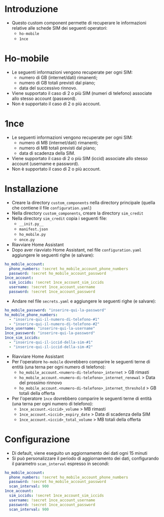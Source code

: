 # Introduzione
- Questo custom component permette di recuperare le informazioni relative alle schede SIM dei seguenti operatori: 
  - <code>ho-mobile</code>
  - <code>1nce</code>

# Ho-mobile
- Le seguenti informazioni vengono recuperate per ogni SIM: 
  - numero di GB (internet/dati) rimanenti; 
  - numero di GB totali previsti dal piano;
  - data del successivo rinnovo.
- Viene supportato il caso di 2 o più SIM (numeri di telefono) associate allo stesso account (password).
- Non è supportato il caso di 2 o più account.

# 1nce
- Le seguenti informazioni vengono recuperate per ogni SIM: 
  - numero di MB (internet/dati) rimanenti; 
  - numero di MB totali previsti dal piano;
  - data di scadenza della SIM.
- Viene supportato il caso di 2 o più SIM (iccid) associate allo stesso account (username e password).
- Non è supportato il caso di 2 o più account.

# Installazione
- Creare la directory <code>custom_components</code> nella directory principale (quella che contiene il file <code>configuration.yaml</code>)
- Nella directory <code>custom_components</code>, creare la directory <code>sim_credit</code>
- Nella directory <code>sim_credit</code> copia i seguenti file:
  - <code>\_\_init.py\_\_</code>
  - <code>manifest.json</code>
  - <code>ho_mobile.py</code>
  - <code>once.py</code>
- Riavviare Home Assistant
- Dopo aver riavviato Home Assistant, nel file <code>configuration.yaml</code> aggiungere le seguenti righe (e salvare):

```yaml
ho_mobile_account:
  phone_numbers: !secret ho_mobile_account_phone_numbers
  password: !secret ho_mobile_account_password
1nce_account:
  sim_iccids: !secret 1nce_account_sim_iccids
  username: !secret 1nce_account_username
  password: !secret 1nce_account_password
```

- Andare nel file <code>secrets.yaml</code> e aggiungere le seguenti righe (e salvare):

```yaml
ho_mobile_password: "inserire-qui-la-password"
ho_mobile_phone_numbers: 
  - "inserire-qui-il-numero-di-telefono-#1"
  - "inserire-qui-il-numero-di-telefono-#2"
1nce_username: "inserire-qui-la-username"  
1nce_password: "inserire-qui-la-password"
1nce_sim_iccids: 
  - "inserire-qui-il-iccid-della-sim-#1"
  - "inserire-qui-il-iccid-della-sim-#2" 
```

- Riavviare Home Assistant
- Per l'operatore <code>ho-mobile</code> dovrebbero comparire le seguenti terne di entità (una terna per ogni numero di telefono):
  - <code>ho_mobile_account.\<numero-di-telefono\>_internet</code> > GB rimasti
  - <code>ho_mobile_account.\<numero-di-telefono\>_internet_renewal</code> > Data del prossimo rinnovo
  - <code>ho_mobile_account.\<numero-di-telefono\>_internet_threshold</code> > GB totali della offerta
- Per l'operatore <code>1nce</code> dovrebbero comparire le seguenti terne di entità (una terna per ogni numero di telefono):
  - <code>1nce_account.\<iccid\>_volume</code> > MB rimasti
  - <code>1nce_account.\<iccid\>_expiry_date</code> > Data di scadenza della SIM
  - <code>1nce_account.\<iccid\>_total_volume</code> > MB totali della offerta

# Configurazione
- Di default, viene eseguito un aggiornamento dei dati ogni 15 minuti
- Si può personalizzare il periodo di aggiornamento dei dati, configurando il parametro <code>scan_interval</code> espresso in secondi:
```yaml
ho_mobile_account:
  phone_numbers: !secret ho_mobile_account_phone_numbers
  password: !secret ho_mobile_account_password
  scan_interval: 900
1nce_account:
  sim_iccids: !secret 1nce_account_sim_iccids
  username: !secret 1nce_account_username
  password: !secret 1nce_account_password
  scan_interval: 900
```

